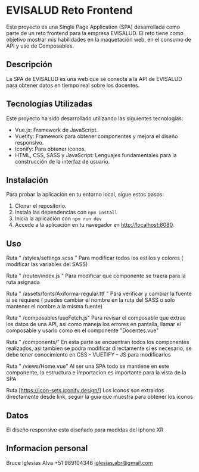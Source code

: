 # EVISALUD Reto Frontend

Este proyecto es una Single Page Application (SPA) desarrollada como parte de un reto frontend para la empresa EVISALUD. El reto tiene como objetivo mostrar mis habilidades en la maquetación web, en el consumo de API y uso de Composables.

## Descripción

La SPA de EVISALUD es una web que se conecta a la API de EVISALUD para obtener datos en tiempo real sobre los docentes.

## Tecnologías Utilizadas

Este proyecto ha sido desarrollado utilizando las siguientes tecnologías:

- Vue.js: Framework de JavaScript.
- Vuetify: Framework para obtener componentes y mejora el diseño responsivo.
- Iconify: Para obtener iconos.
- HTML, CSS, SASS y JavaScript: Lenguajes fundamentales para la construcción de la interfaz de usuario.

## Instalación

Para probar la aplicación en tu entorno local, sigue estos pasos:

1. Clonar el repositorio.
2. Instala las dependencias con `npm install`
3. Inicia la aplicación con `npm run dev`
4. Accede a la aplicación en tu navegador en [http://localhost:8080](http://localhost:8080).

## Uso

Ruta " /styles/settings.scss "
Para modificar todos los estilos y colores ( modificar las variables del SASS)

Ruta " /router/index.js "
Para modificar que componente se traera para la ruta asignada

Ruta " /assets/fonts/Axiforma-regular.ttf "
Para verificar y cambiar la fuente si se requiere ( puedes cambiar el nombre en la ruta del SASS o solo mantener el nombre a la misma fuente)

Ruta " /composables/useFetch.js"
Para revisar el composable que extrae los datos de una API, asi como maneja los errores en pantalla, llamar el composable y usarlo como en el componente "Docentes.vue"

Ruta " /components/"
En esta parte se encuentran todos los componentes realizados, asi tambien se podra modificar directamente si es necesario, se debe tener conocimiento en CSS - VUETIFY - JS para modificarlos

Ruta " /views/Home.vue"
Al ser una SPA todo se mantiene en este componente, la estructura e importacion es importante para la vista de la SPA

Ruta [https://icon-sets.iconify.design/]
Los iconos son extraidos directamente desde link, seguir la guia que muestra para obtener los iconos

## Datos

El diseño responsive esta diseñado para medidas del iphone XR

## Informacion personal

Bruce Iglesias Alva
+51 989104346
iglesias.abr@gmail.com
